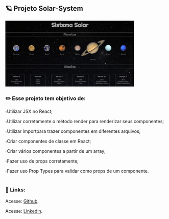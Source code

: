 ## 🪐 Projeto Solar-System

<img src="https://github.com/carolhn/Projeto-Solar-System/blob/master/imagem.png?raw=true" alt="imagem.png" style="max-width: 80%;">

### ✏️  Esse projeto tem objetivo de:

 ▫️Utilizar JSX no React;<br>

▫️Utilizar corretamente o método render para renderizar seus componentes;<br>

▫️Utilizar importpara trazer componentes em diferentes arquivos;<br>

▫️Criar componentes de classe em React;<br>

▫️Criar vários componentes a partir de um array;<br>

▫️Fazer uso de props corretamente;<br>

▫️Fazer uso Prop Types para validar como props de um componente.<br>
<br>

### 🔗️ Links:

<p>Acesse: <a href="https://github.com/carolhn" target="_blank" rel="noopener noreferrer">Github</a>.</p>

<p>Acesse: <a href="https://www.linkedin.com/in/caroline-nunes-769307240/" target="_blank" rel="noopener noreferrer">Linkedin</a>.</p>
